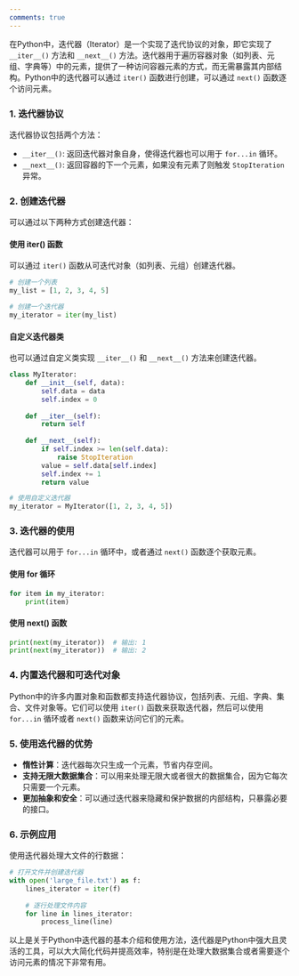 ```yaml
---
comments: true
---
```


在Python中，迭代器（Iterator）是一个实现了迭代协议的对象，即它实现了 `__iter__()` 方法和 `__next__()` 方法。迭代器用于遍历容器对象（如列表、元组、字典等）中的元素，提供了一种访问容器元素的方式，而无需暴露其内部结构。Python中的迭代器可以通过 `iter()` 函数进行创建，可以通过 `next()` 函数逐个访问元素。

### 1. 迭代器协议

迭代器协议包括两个方法：

- `__iter__()`: 返回迭代器对象自身，使得迭代器也可以用于 `for...in` 循环。
- `__next__()`: 返回容器的下一个元素，如果没有元素了则触发 `StopIteration` 异常。

### 2. 创建迭代器

可以通过以下两种方式创建迭代器：

#### 使用 iter() 函数

可以通过 `iter()` 函数从可迭代对象（如列表、元组）创建迭代器。

```python
# 创建一个列表
my_list = [1, 2, 3, 4, 5]

# 创建一个迭代器
my_iterator = iter(my_list)
```

#### 自定义迭代器类

也可以通过自定义类实现 `__iter__()` 和 `__next__()` 方法来创建迭代器。

```python
class MyIterator:
    def __init__(self, data):
        self.data = data
        self.index = 0
    
    def __iter__(self):
        return self
    
    def __next__(self):
        if self.index >= len(self.data):
            raise StopIteration
        value = self.data[self.index]
        self.index += 1
        return value

# 使用自定义迭代器
my_iterator = MyIterator([1, 2, 3, 4, 5])
```

### 3. 迭代器的使用

迭代器可以用于 `for...in` 循环中，或者通过 `next()` 函数逐个获取元素。

#### 使用 for 循环

```python
for item in my_iterator:
    print(item)
```

#### 使用 next() 函数

```python
print(next(my_iterator))  # 输出: 1
print(next(my_iterator))  # 输出: 2
```

### 4. 内置迭代器和可迭代对象

Python中的许多内置对象和函数都支持迭代器协议，包括列表、元组、字典、集合、文件对象等。它们可以使用 `iter()` 函数来获取迭代器，然后可以使用 `for...in` 循环或者 `next()` 函数来访问它们的元素。

### 5. 使用迭代器的优势

- **惰性计算**：迭代器每次只生成一个元素，节省内存空间。
- **支持无限大数据集合**：可以用来处理无限大或者很大的数据集合，因为它每次只需要一个元素。
- **更加抽象和安全**：可以通过迭代器来隐藏和保护数据的内部结构，只暴露必要的接口。

### 6. 示例应用

使用迭代器处理大文件的行数据：

```python
# 打开文件并创建迭代器
with open('large_file.txt') as f:
    lines_iterator = iter(f)
    
    # 逐行处理文件内容
    for line in lines_iterator:
        process_line(line)
```

以上是关于Python中迭代器的基本介绍和使用方法，迭代器是Python中强大且灵活的工具，可以大大简化代码并提高效率，特别是在处理大数据集合或者需要逐个访问元素的情况下非常有用。